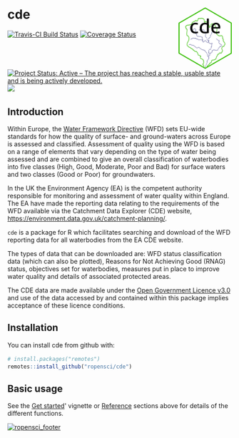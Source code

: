 
<!-- README.md is generated from README.Rmd. Please edit that file -->
cde <img src="docs/logo/logo.png" align="right" height=140/>
============================================================

[![Travis-CI Build Status](https://travis-ci.org/ropensci/cde.svg?branch=master)](https://travis-ci.org/ropensci/cde) [![Coverage Status](https://coveralls.io/repos/github/ropensci/cde/badge.svg?branch=master)](https://coveralls.io/github/ropensci/cde?branch=master) [![Project Status: Active – The project has reached a stable, usable state and is being actively developed.](https://www.repostatus.org/badges/latest/active.svg)](https://www.repostatus.org/#active) [![](https://badges.ropensci.org/284_status.svg)](https://github.com/ropensci/onboarding/issues/284)

Introduction
------------

Within Europe, the [Water Framework Directive](http://ec.europa.eu/environment/water/water-framework/index_en.html) (WFD) sets EU-wide standards for how the quality of surface- and ground-waters across Europe is assessed and classified. Assessment of quality using the WFD is based on a range of elements that vary depending on the type of water being assessed and are combined to give an overall classification of waterbodies into five classes (High, Good, Moderate, Poor and Bad) for surface waters and two classes (Good or Poor) for groundwaters.

In the UK the Environment Agency (EA) is the competent authority responsible for monitoring and assessment of water quality within England. The EA have made the reporting data relating to the requirements of the WFD available via the Catchment Data Explorer (CDE) website, <https://environment.data.gov.uk/catchment-planning/>.

`cde` is a package for R which facilitates searching and download of the WFD reporting data for all waterbodies from the EA CDE website.

The types of data that can be downloaded are: WFD status classification data (which can also be plotted), Reasons for Not Achieving Good (RNAG) status, objectives set for waterbodies, measures put in place to improve water quality and details of associated protected areas.

The CDE data are made available under the [Open Government Licence v3.0](https://www.nationalarchives.gov.uk/doc/open-government-licence/version/3/) and use of the data accessed by and contained within this package implies acceptance of these licence conditions.

Installation
------------

You can install cde from github with:

``` r
# install.packages("remotes")
remotes::install_github("ropensci/cde")
```

Basic usage
-----------

See the [Get started](../articles/cde.html)' vignette or [Reference](../reference/index.html) sections above for details of the different functions.

[![ropensci\_footer](https://ropensci.org/public_images/github_footer.png)](https://ropensci.org)

